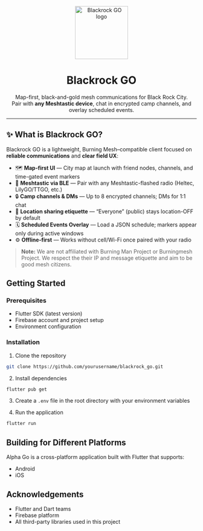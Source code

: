 <p align="center">
  <img src="public/logo.png" width="140" alt="Blackrock GO logo"/>
</p>

<h1 align="center">Blackrock GO</h1>
<p align="center">
  Map-first, black-and-gold mesh communications for Black Rock City.<br/>
  Pair with <b>any Meshtastic device</b>, chat in encrypted camp channels, and overlay scheduled events.
</p>

---

## ✨ What is Blackrock GO?

Blackrock GO is a lightweight, Burning Mesh–compatible client focused on **reliable communications** and **clear field UX**:

- 🗺️ **Map-first UI** — City map at launch with friend nodes, channels, and time-gated event markers  
- 📡 **Meshtastic via BLE** — Pair with any Meshtastic-flashed radio (Heltec, LilyGO/TTGO, etc.)  
- 🔒 **Camp channels & DMs** — Up to 8 encrypted channels; DMs for 1:1 chat  
- 📍 **Location sharing etiquette** — “Everyone” (public) stays location-OFF by default  
- 🗓️ **Scheduled Events Overlay** — Load a JSON schedule; markers appear only during active windows  
- ⚙️ **Offline-first** — Works without cell/Wi-Fi once paired with your radio

> **Note:** We are not affiliated with Burning Man Project or Burningmesh Project. We respect the their IP and message etiquette and aim to be good mesh citizens.



## Getting Started

### Prerequisites
- Flutter SDK (latest version)
- Firebase account and project setup
- Environment configuration

### Installation
1. Clone the repository
```bash
git clone https://github.com/yourusername/blackrock_go.git
```

2. Install dependencies
```bash
flutter pub get
```

3. Create a `.env` file in the root directory with your environment variables

4. Run the application
```bash
flutter run
```

## Building for Different Platforms

Alpha Go is a cross-platform application built with Flutter that supports:
- Android
- iOS


## Acknowledgements

- Flutter and Dart teams
- Firebase platform
- All third-party libraries used in this project
